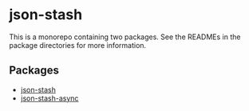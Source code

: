 # json-stash

This is a monorepo containing two packages. See the READMEs in the package directories for more information.

## Packages

- [json-stash](packages/json-stash/README.md)
- [json-stash-async](packages/json-stash-async/README.md)

